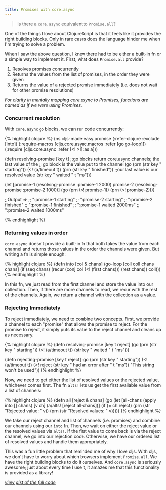 ```yaml
---
title: Promises with core.async
---
```


> Is there a `core.async` equivalent to `Promise.all`?

One of the things I love about ClojureScript is that it feels like it provides the right building blocks. Only in rare cases does the language hinder me when I'm trying to solve a problem.

When I saw the above question, I knew there had to be either a built-in fn or a simple way to implement it. First, what does `Promise.all` provide?

1. Resolves promises concurrently
2. Returns the values from the list of promises, in the order they were given
3. Returns the value of a rejected promise immediately (i.e. does not wait for other promise resolutions)

*For clarity in mentally mapping core.async to Promises, functions are named as if we were using Promises.*

### Concurrent resolution

With `core.async` `go` blocks, we can run code concurrently:

{% highlight clojure %}
(ns cljs-made-easy.promise
  (:refer-clojure :exclude [into])
  (:require-macros [cljs.core.async.macros :refer [go go-loop]])
  (:require [cljs.core.async :refer [<! >!] :as a]))

(defn resolving-promise [key t]
  ;;go blocks return core.async channels; the last value of the
  ;; go block is the value put to the channel
  (go
    (prn (str key " starting"))
    (<! (a/timeout t))
    (prn (str key " finished"))
    ;;our last value is our resolved value
    (str key " waited " t "ms")))

(let [promise-1 (resolving-promise :promise-1 2000)
      promise-2 (resolving-promise :promise-2 1000)]
  (go
    (prn (<! promise-1))
    (prn (<! promise-2))))

;;Output =>
;; ":promise-1 starting"
;; ":promise-2 starting"
;; ":promise-2 finished"
;; ":promise-1 finished"
;; ":promise-1 waited 2000ms"
;; ":promise-2 waited 1000ms"

{% endhighlight %}

### Returning values in order

`core.async` doesn't provide a built-in fn that both takes the value from each channel and returns those values in the order the channels were given. But writing a fn is simple enough:

{% highlight clojure %}
(defn into [coll & chans]
  (go-loop [coll coll
            chans chans]
    (if (seq chans)
      (recur (conj coll (<! (first chans)))
             (rest chans))
      coll)))
{% endhighlight %}

In this fn, we just read from the first channel and store the value into our collection. Then, if there are more channels to read, we recur with the rest of the channels. Again, we return a channel with the collection as a value.

### Rejecting Immediately

To reject immediately, we need to combine two concepts. First, we provide a channel to each "promise" that allows the promise to reject. For the promise to reject, it simply puts its value to the reject channel and cleans up as necessary.

{% highlight clojure %}
(defn resolving-promise [key t reject]
  (go
    (prn (str key " starting"))
    (<! (a/timeout t))
    (str key " waited " t "ms")))

(defn rejecting-promise [key t reject]
  (go
    (prn (str key " starting"))
    (<! (a/timeout t))
    (>! reject (str key " had an error after " t "ms"))
    "This string won't be used"))
{% endhighlight %}

Now, we need to get either the list of resolved values or the rejected value, whichever comes first. The fn `alts!` lets us get the first available value from a list of channels:

{% highlight clojure %}
(defn all [reject & chans]
  (go
      (let [all-chans (apply into [] chans)
            [v ch] (a/alts! [reject all-chans])]
        (if (= ch reject)
          (prn (str "Rejected value: " v))
          (prn (str "Resolved values: " v)))))
{% endhighlight %}

We take our reject channel and list of channels (i.e. promises) and combine our channels using our `into` fn. Then, we wait on either the reject value or the resolved values via `alts!`. If the first value to come back is via the reject channel, we go into our rejection code. Otherwise, we have our ordered list of resolved values and handle them appropriately.

This was a fun little problem that reminded me of why I love cljs. With cljs, we don't have to worry about which browsers implement `Promise.all`. We have the right building blocks to do it ourselves. And `core.async` is seriously awesome; just about every time I use it, it amazes me that this functionality is provided as a library!

*[view gist of the full code][gist]*

[gist]: https://gist.github.com/bostonou/685d946a1e92935461c7
